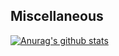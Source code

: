 ## Miscellaneous

[![Anurag's github stats](https://github-readme-stats.vercel.app/api?username=tmartin2)](https://github.com/anuraghazra/github-readme-stats)
